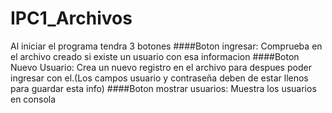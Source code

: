 # IPC1_Archivos
Al iniciar el programa tendra 3 botones
####Boton ingresar: Comprueba en el archivo creado si existe un usuario con esa informacion
####Boton Nuevo Usuario: Crea un nuevo registro en el archivo para despues poder ingresar con el.(Los campos usuario y contraseña deben de estar llenos para guardar esta info)
####Boton mostrar usuarios: Muestra los usuarios en consola